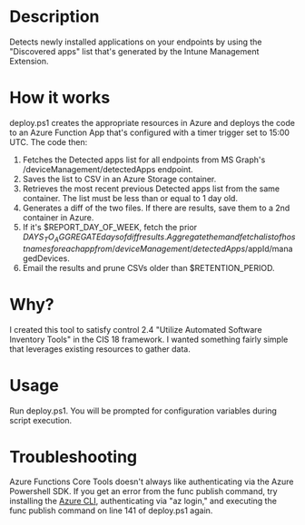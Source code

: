 # Description

Detects newly installed applications on your endpoints by using the "Discovered apps" list that's generated by the Intune Management Extension. 

# How it works

deploy.ps1 creates the appropriate resources in Azure and deploys the code to an Azure Function App that's configured with a timer trigger set to 15:00 UTC. The code then:

1. Fetches the Detected apps list for all endpoints from MS Graph's /deviceManagement/detectedApps endpoint.
2. Saves the list to CSV in an Azure Storage container.
3. Retrieves the most recent previous Detected apps list from the same container. The list must be less than or equal to 1 day old.
4. Generates a diff of the two files. If there are results, save them to a 2nd container in Azure.
5. If it's $REPORT_DAY_OF_WEEK, fetch the prior $DAYS_TO_AGGREGATE days of diff results. Aggregate them and fetch a list of hostnames for each app from /deviceManagement/detectedApps/$appId/managedDevices.
6. Email the results and prune CSVs older than $RETENTION_PERIOD.

# Why?

I created this tool to satisfy control 2.4 "Utilize Automated Software Inventory Tools" in the CIS 18 framework. I wanted something fairly simple that leverages existing resources to gather data.

# Usage

Run deploy.ps1. You will be prompted for configuration variables during script execution.

# Troubleshooting

Azure Functions Core Tools doesn't always like authenticating via the Azure Powershell SDK. If you get an error from the func publish command, try installing the [Azure CLI](https://learn.microsoft.com/en-us/cli/azure/install-azure-cli?view=azure-cli-latest), authenticating via "az login," and executing the func publish command on line 141 of deploy.ps1 again.

